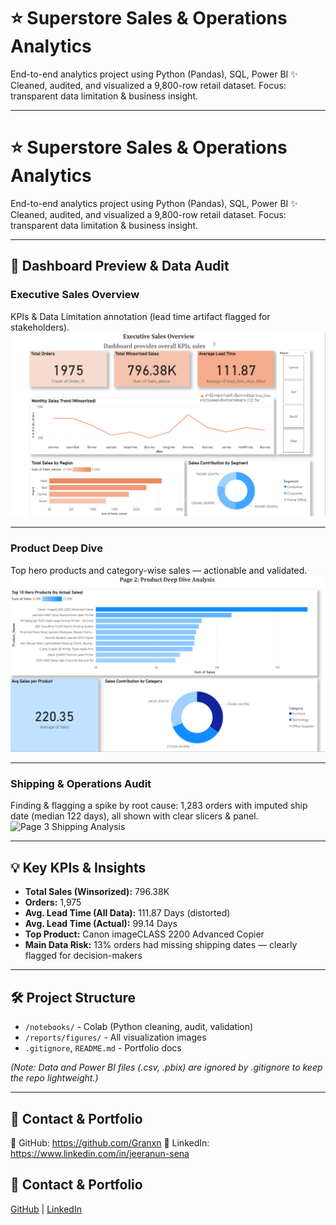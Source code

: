 # ⭐ Superstore Sales & Operations Analytics
End-to-end analytics project using Python (Pandas), SQL, Power BI ✨
Cleaned, audited, and visualized a 9,800-row retail dataset. Focus: transparent data limitation & business insight.

---
# ⭐ Superstore Sales & Operations Analytics
End-to-end analytics project using Python (Pandas), SQL, Power BI ✨  
Cleaned, audited, and visualized a 9,800-row retail dataset. Focus: transparent data limitation & business insight.

---

## 🚀 Dashboard Preview & Data Audit

### Executive Sales Overview
KPIs & Data Limitation annotation (lead time artifact flagged for stakeholders).  
![Page 1 Overview](reports/figures/Page%201%20Executive%20Sales%20Overview.png)

---

### Product Deep Dive
Top hero products and category-wise sales — actionable and validated.  
![Page 2 Product Deep Dive](reports/figures/Page%202%20Product%20Deep%20Dive.png)

---

### Shipping & Operations Audit
Finding & flagging a spike by root cause: 1,283 orders with imputed ship date (median 122 days), all shown with clear slicers & panel.  
![Page 3 Shipping Analysis](reports/figures/Page%203%20Shipping%20and%20Operations%20Analysis.png)

---

## 💡 Key KPIs & Insights
* **Total Sales (Winsorized):** 796.38K
* **Orders:** 1,975
* **Avg. Lead Time (All Data):** 111.87 Days (distorted)
* **Avg. Lead Time (Actual):** 99.14 Days
* **Top Product:** Canon imageCLASS 2200 Advanced Copier
* **Main Data Risk:** 13% orders had missing shipping dates — clearly flagged for decision-makers

---

## 🛠️ Project Structure
* `/notebooks/` - Colab (Python cleaning, audit, validation)
* `/reports/figures/` - All visualization images
* `.gitignore`, `README.md` - Portfolio docs

*(Note: Data and Power BI files (.csv, .pbix) are ignored by .gitignore to keep the repo lightweight.)*

---

## 💌 Contact & Portfolio
🔗 GitHub: https://github.com/Granxn 
🔗 LinkedIn: https://www.linkedin.com/in/jeeranun-sena

## 💌 Contact & Portfolio
[GitHub](https://github.com/Granxn) | [LinkedIn](https://www.linkedin.com/in/jeeranun-sena)
